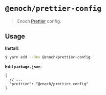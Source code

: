 # `@enoch/prettier-config`

> Enoch [Prettier](https://prettier.io) config.

## Usage

**Install**:

```bash
$ yarn add --dev @enoch/prettier-config
```

**Edit `package.json`**:

```jsonc
{
  // ...
  "prettier": "@enoch/prettier-config"
}
```
